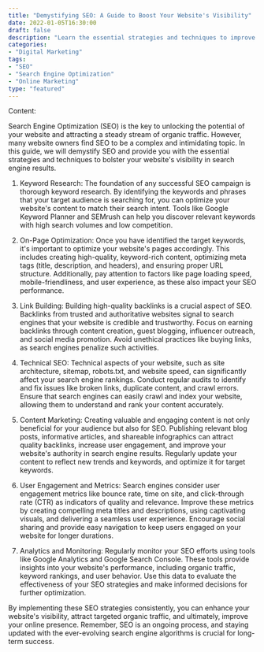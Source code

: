 ```yaml
--- 
title: "Demystifying SEO: A Guide to Boost Your Website's Visibility" 
date: 2022-01-05T16:30:00 
draft: false
description: "Learn the essential strategies and techniques to improve your website's search engine optimization (SEO), and increase your online visibility and organic traffic."
categories: 
- "Digital Marketing"
tags: 
- "SEO"
- "Search Engine Optimization"
- "Online Marketing"
type: "featured"
--- 
```


Content:

Search Engine Optimization (SEO) is the key to unlocking the potential of your website and attracting a steady stream of organic traffic. However, many website owners find SEO to be a complex and intimidating topic. In this guide, we will demystify SEO and provide you with the essential strategies and techniques to bolster your website's visibility in search engine results.

1. Keyword Research: The foundation of any successful SEO campaign is thorough keyword research. By identifying the keywords and phrases that your target audience is searching for, you can optimize your website's content to match their search intent. Tools like Google Keyword Planner and SEMrush can help you discover relevant keywords with high search volumes and low competition.

2. On-Page Optimization: Once you have identified the target keywords, it's important to optimize your website's pages accordingly. This includes creating high-quality, keyword-rich content, optimizing meta tags (title, description, and headers), and ensuring proper URL structure. Additionally, pay attention to factors like page loading speed, mobile-friendliness, and user experience, as these also impact your SEO performance.

3. Link Building: Building high-quality backlinks is a crucial aspect of SEO. Backlinks from trusted and authoritative websites signal to search engines that your website is credible and trustworthy. Focus on earning backlinks through content creation, guest blogging, influencer outreach, and social media promotion. Avoid unethical practices like buying links, as search engines penalize such activities.

4. Technical SEO: Technical aspects of your website, such as site architecture, sitemap, robots.txt, and website speed, can significantly affect your search engine rankings. Conduct regular audits to identify and fix issues like broken links, duplicate content, and crawl errors. Ensure that search engines can easily crawl and index your website, allowing them to understand and rank your content accurately.

5. Content Marketing: Creating valuable and engaging content is not only beneficial for your audience but also for SEO. Publishing relevant blog posts, informative articles, and shareable infographics can attract quality backlinks, increase user engagement, and improve your website's authority in search engine results. Regularly update your content to reflect new trends and keywords, and optimize it for target keywords.

6. User Engagement and Metrics: Search engines consider user engagement metrics like bounce rate, time on site, and click-through rate (CTR) as indicators of quality and relevance. Improve these metrics by creating compelling meta titles and descriptions, using captivating visuals, and delivering a seamless user experience. Encourage social sharing and provide easy navigation to keep users engaged on your website for longer durations.

7. Analytics and Monitoring: Regularly monitor your SEO efforts using tools like Google Analytics and Google Search Console. These tools provide insights into your website's performance, including organic traffic, keyword rankings, and user behavior. Use this data to evaluate the effectiveness of your SEO strategies and make informed decisions for further optimization.

By implementing these SEO strategies consistently, you can enhance your website's visibility, attract targeted organic traffic, and ultimately, improve your online presence. Remember, SEO is an ongoing process, and staying updated with the ever-evolving search engine algorithms is crucial for long-term success.

